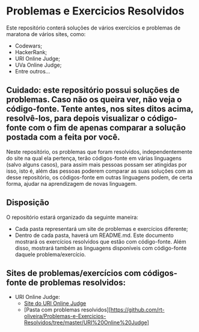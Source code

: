 # Problemas e Exercicios Resolvidos

Este repositório conterá soluções de vários exercícios e problemas de maratona de vários sites, como:

- Codewars;
- HackerRank;
- URI Online Judge;
- UVa Online Judge;
- Entre outros...

## Cuidado: este repositório possui soluções de problemas. Caso não os queira ver, não veja o código-fonte. Tente antes, nos sites ditos acima, resolvê-los, para depois visualizar o código-fonte com o fim de apenas comparar a solução postada com a feita por você.

Neste repositório, os problemas que foram resolvidos, independentemente do site na qual ela pertença, terão códigos-fonte em várias linguagens (salvo alguns casos), para assim mais pessoas possam ser atingidas por isso, isto é, além das pessoas poderem comparar as suas soluções com as desse repositório, os códigos-fonte em outras linguagens podem, de certa forma, ajudar na aprendizagem de novas linguagem.

## Disposição

O repositório estará organizado da seguinte maneira:

- Cada pasta representará um site de problemas e exercícios diferente;
- Dentro de cada pasta, haverá um README.md. Este documento mostrará os exercícios resolvidos que estão com código-fonte. Além disso, mostrará também as linguagens disponíveis com código-fonte daquele problema/exercício.

## Sites de problemas/exercícios com códigos-fonte de problemas resolvidos:

- URI Online Judge:
  - [Site do URI Online Judge](https://www.urionlinejudge.com.br/judge/en)
  - [Pasta com problemas resolvidos][https://github.com/rt-oliveira/Problemas-e-Exercicios-Resolvidos/tree/master/URI%20Online%20Judge]
